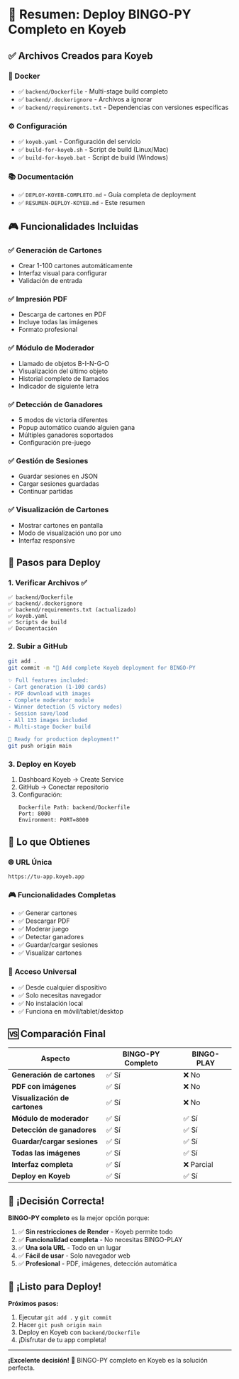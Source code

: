 # 🎯 Resumen: Deploy BINGO-PY Completo en Koyeb

## ✅ Archivos Creados para Koyeb

### 🐳 Docker
- ✅ `backend/Dockerfile` - Multi-stage build completo
- ✅ `backend/.dockerignore` - Archivos a ignorar
- ✅ `backend/requirements.txt` - Dependencias con versiones específicas

### ⚙️ Configuración
- ✅ `koyeb.yaml` - Configuración del servicio
- ✅ `build-for-koyeb.sh` - Script de build (Linux/Mac)
- ✅ `build-for-koyeb.bat` - Script de build (Windows)

### 📚 Documentación
- ✅ `DEPLOY-KOYEB-COMPLETO.md` - Guía completa de deployment
- ✅ `RESUMEN-DEPLOY-KOYEB.md` - Este resumen

## 🎮 Funcionalidades Incluidas

### ✅ **Generación de Cartones**
- Crear 1-100 cartones automáticamente
- Interfaz visual para configurar
- Validación de entrada

### ✅ **Impresión PDF**
- Descarga de cartones en PDF
- Incluye todas las imágenes
- Formato profesional

### ✅ **Módulo de Moderador**
- Llamado de objetos B-I-N-G-O
- Visualización del último objeto
- Historial completo de llamados
- Indicador de siguiente letra

### ✅ **Detección de Ganadores**
- 5 modos de victoria diferentes
- Popup automático cuando alguien gana
- Múltiples ganadores soportados
- Configuración pre-juego

### ✅ **Gestión de Sesiones**
- Guardar sesiones en JSON
- Cargar sesiones guardadas
- Continuar partidas

### ✅ **Visualización de Cartones**
- Mostrar cartones en pantalla
- Modo de visualización uno por uno
- Interfaz responsive

## 🚀 Pasos para Deploy

### 1. **Verificar Archivos** ✅
```
✅ backend/Dockerfile
✅ backend/.dockerignore  
✅ backend/requirements.txt (actualizado)
✅ koyeb.yaml
✅ Scripts de build
✅ Documentación
```

### 2. **Subir a GitHub**
```bash
git add .
git commit -m "🐳 Add complete Koyeb deployment for BINGO-PY

✨ Full features included:
- Cart generation (1-100 cards)
- PDF download with images
- Complete moderator module
- Winner detection (5 victory modes)
- Session save/load
- All 133 images included
- Multi-stage Docker build

🚀 Ready for production deployment!"
git push origin main
```

### 3. **Deploy en Koyeb**
1. Dashboard Koyeb → Create Service
2. GitHub → Conectar repositorio
3. Configuración:
   ```
   Dockerfile Path: backend/Dockerfile
   Port: 8000
   Environment: PORT=8000
   ```

## 🎯 Lo que Obtienes

### 🌐 **URL Única**
`https://tu-app.koyeb.app`

### 🎮 **Funcionalidades Completas**
- ✅ Generar cartones
- ✅ Descargar PDF
- ✅ Moderar juego
- ✅ Detectar ganadores
- ✅ Guardar/cargar sesiones
- ✅ Visualizar cartones

### 📱 **Acceso Universal**
- ✅ Desde cualquier dispositivo
- ✅ Solo necesitas navegador
- ✅ No instalación local
- ✅ Funciona en móvil/tablet/desktop

## 🆚 Comparación Final

| Aspecto | BINGO-PY Completo | BINGO-PLAY |
|---------|------------------|------------|
| **Generación de cartones** | ✅ Sí | ❌ No |
| **PDF con imágenes** | ✅ Sí | ❌ No |
| **Visualización de cartones** | ✅ Sí | ❌ No |
| **Módulo de moderador** | ✅ Sí | ✅ Sí |
| **Detección de ganadores** | ✅ Sí | ✅ Sí |
| **Guardar/cargar sesiones** | ✅ Sí | ✅ Sí |
| **Todas las imágenes** | ✅ Sí | ✅ Sí |
| **Interfaz completa** | ✅ Sí | ❌ Parcial |
| **Deploy en Koyeb** | ✅ Sí | ✅ Sí |

## 🎉 ¡Decisión Correcta!

**BINGO-PY completo** es la mejor opción porque:

1. ✅ **Sin restricciones de Render** - Koyeb permite todo
2. ✅ **Funcionalidad completa** - No necesitas BINGO-PLAY
3. ✅ **Una sola URL** - Todo en un lugar
4. ✅ **Fácil de usar** - Solo navegador web
5. ✅ **Profesional** - PDF, imágenes, detección automática

## 🚀 ¡Listo para Deploy!

**Próximos pasos:**
1. Ejecutar `git add .` y `git commit`
2. Hacer `git push origin main`
3. Deploy en Koyeb con `backend/Dockerfile`
4. ¡Disfrutar de tu app completa!

---

**¡Excelente decisión!** 🎯 BINGO-PY completo en Koyeb es la solución perfecta.
